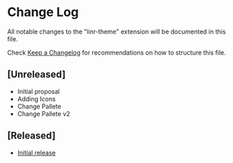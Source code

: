 # Change Log

All notable changes to the "linr-theme" extension will be documented in this file.

Check [Keep a Changelog](http://keepachangelog.com/) for recommendations on how to structure this file.

## [Unreleased]

- Initial proposal
- Adding Icons
- Change Pallete
- Change Pallete v2

## [Released]

- [Initial release](https://github.com/galvaolucas/linr-vscode-theme/pull/1)
